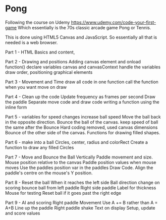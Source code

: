 # Pong

Following the course on Udemy https://www.udemy.com/code-your-first-game
Which essentially is the 70s classic arcade game Pong or Tennis.


This is done using HTML5 Canvas and JavaScript.
So essentially all that is needed is a web browser.

Part 1 - HTML Basics and content,

Part 2 - Drawing and positions
          Adding canvas element and onload function()
          declare variables canvas and canvasContext
          handle the variables
          draw order, positioning graphical elements

Part 3 - Movement and Time
          draw all code in one function
          call the function when you want
          move on draw

Part 4 - Clean up the code
          Update frequency as frames per second
          Draw the paddle
          Separate move code and draw code
          writing a function using the inline form

Part 5 - variables for speed changes
          increase ball speed
          Move the ball back in the opposite direction.
          Bounce the ball of the canvas.
          keep speed of ball the same after the Bounce
          Hard coding removed, used canvas dimensions
          Bounce of the other side of the canvas.
          Functions for drawing filled shapes.

Part 6 - make into a ball
          Circles, center, radius and colorRect
          Create a function to draw any filled Circles

Part 7 - Move and Bounce the Ball Vertically
         Paddle movement and size.
         Mouse position relative to the canvas
         Paddle position values when mouse moves
         Use the paddles position var in the paddles Draw Code.
         Align the paddle's centre on the mouse's Y position.

Part 8 - Reset the ball
        When it reaches the left side
        Ball direction change on scoring
        bounce ball from left paddle
        Right side paddle
        Label for thickness
        Mouse for testing
        Reset ball if it goes past the right edge

Part 9 - AI and scoring
          Right paddle Movement
          Use A += B rather than A = A+B
          Line up the paddle
          Right paddle shake
          Text on display
          Setup, update and score values
          
